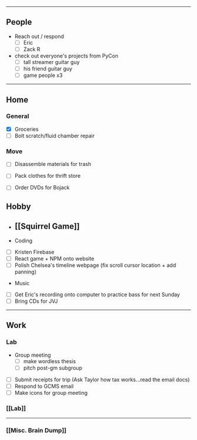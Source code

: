  ---
## People
 - Reach out / respond
	 - [ ] Eric
	 - [ ] Zack R
 - check out everyone's projects from PyCon
	 - [ ] tall streamer guitar guy
	 - [ ] his friend guitar guy
	 - [ ] game people x3
---
## Home

### General
 - [x] Groceries
 - [ ] Bolt scratch/fluid chamber repair
### Move

 - [ ] Disassemble materials for trash
 - [ ] Pack clothes for thrift store
 - [ ] Order DVDs for Bojack



## Hobby
 - ## [[Squirrel Game]]
- Coding
 - [ ] Kristen Firebase
 - [ ] React game + NPM onto website
 - [ ] Polish Chelsea's timeline webpage (fix scroll cursor location + add panning)
- Music
- [ ] Get Eric's recording onto computer to practice bass for next Sunday
- [ ] Bring CDs for JVJ

---
## Work
### Lab
-  Group meeting
	- [ ] make wordless thesis
	- [ ] pitch post-gm subgroup
- [ ] Submit receipts for trip (Ask Taylor how tax works...read the email docs)
- [ ] Respond to GCMS email
- [ ] Make icons for group meeting
### [[Lab]]

---


### [[Misc. Brain Dump]]
